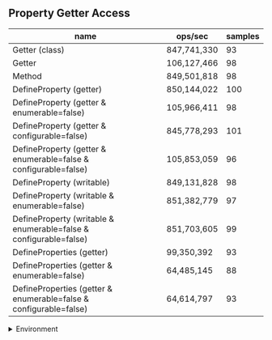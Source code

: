 ## Property Getter Access

|name|ops/sec|samples|
|-|-|-|
|Getter (class)|847,741,330|93|
|Getter|106,127,466|98|
|Method|849,501,818|98|
|DefineProperty (getter)|850,144,022|100|
|DefineProperty (getter & enumerable=false)|105,966,411|98|
|DefineProperty (getter & configurable=false)|845,778,293|101|
|DefineProperty (getter & enumerable=false & configurable=false)|105,853,059|96|
|DefineProperty (writable)|849,131,828|98|
|DefineProperty (writable & enumerable=false)|851,382,779|97|
|DefineProperty (writable & enumerable=false & configurable=false)|851,703,605|99|
|DefineProperties (getter)|99,350,392|93|
|DefineProperties (getter & enumerable=false)|64,485,145|88|
|DefineProperties (getter & enumerable=false & configurable=false)|64,614,797|93|


<details>
<summary>Environment</summary>

* __Machine:__ linux x64 | 4 vCPUs | 7.6GB Mem
* __Run:__ Tue Nov 07 2023 22:04:54 GMT+0000 (Coordinated Universal Time)
</details>

<!--
{"environment":{"platform":"linux","arch":"x64","cpus":4,"totalMemory":7.6085662841796875},"benchmarks":[{"name":"Getter (class)","opsSec":847741330.319115,"samples":7},{"name":"Getter","opsSec":106127465.91865821,"samples":6},{"name":"Method","opsSec":849501818.4774122,"samples":7},{"name":"DefineProperty (getter)","opsSec":850144022.433709,"samples":9},{"name":"DefineProperty (getter & enumerable=false)","opsSec":105966411.48868653,"samples":6},{"name":"DefineProperty (getter & configurable=false)","opsSec":845778292.9373568,"samples":7},{"name":"DefineProperty (getter & enumerable=false & configurable=false)","opsSec":105853058.5896906,"samples":5},{"name":"DefineProperty (writable)","opsSec":849131827.8409817,"samples":8},{"name":"DefineProperty (writable & enumerable=false)","opsSec":851382778.8922056,"samples":6},{"name":"DefineProperty (writable & enumerable=false & configurable=false)","opsSec":851703604.5484645,"samples":9},{"name":"DefineProperties (getter)","opsSec":99350391.51013431,"samples":5},{"name":"DefineProperties (getter & enumerable=false)","opsSec":64485144.70499446,"samples":6},{"name":"DefineProperties (getter & enumerable=false & configurable=false)","opsSec":64614796.775210336,"samples":5}]}-->
